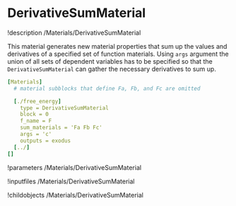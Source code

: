 
# DerivativeSumMaterial
!description /Materials/DerivativeSumMaterial

This material generates new material properties that sum up the values and derivatives of a specified set of function materials. Using `args` argument the union of all sets of dependent variables has to be specified so that the `DerivativeSumMaterial` can gather the necessary derivatives to sum up.

```yaml
[Materials]
  # material subblocks that define Fa, Fb, and Fc are omitted

  [./free_energy]
    type = DerivativeSumMaterial
    block = 0
    f_name = F
    sum_materials = 'Fa Fb Fc'
    args = 'c'
    outputs = exodus
  [../]
[]
```

!parameters /Materials/DerivativeSumMaterial

!inputfiles /Materials/DerivativeSumMaterial

!childobjects /Materials/DerivativeSumMaterial
